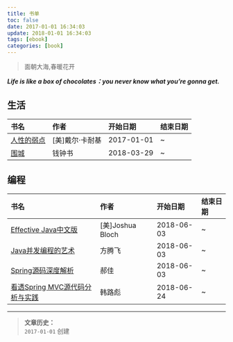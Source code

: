 ```yaml
---
title: 书单
toc: false
date: 2017-01-01 16:34:03
update: 2018-01-01 16:34:03
tags: [ebook]
categories: [book]
---
```


> 面朝大海,春暖花开


***Life is like a box of chocolates：you never know what you’re gonna get.***

<!-- more -->

## 生活   

|书名|作者|开始日期|结束日期|
|:---|:---|:---|:---|
|[人性的弱点]()|[美]戴尔·卡耐基|2017-01-01|~|
|[围城]()|钱钟书|2018-03-29|~|


## 编程

|书名|作者|开始日期|结束日期|
|:---|:---|:---|:---|
|[Effective Java中文版]()|[美]Joshua Bloch|2018-06-03|~|  
|[Java并发编程的艺术]()|方腾飞|2018-06-03|~|  
|[Spring源码深度解析]()|郝佳|2018-06-03|~|
|[看透Spring MVC源代码分析与实践]()|韩路彪|2018-06-24|~|






---
>**文章历史：**    
`2017-01-01` 创建
